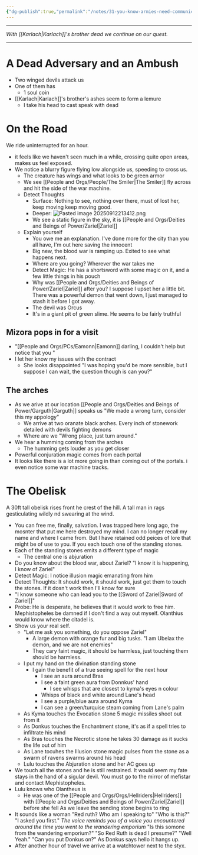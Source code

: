 ```yaml
---
{"dg-publish":true,"permalink":"/notes/31-you-know-armies-need-communication/"}
---
```



---


*With [[Karlach\|Karlach]]'s brother dead we continue on our quest.*

---

# A Dead Adversary and an Ambush
- Two winged devils attack us
- One of them has
	- 1 soul coin
- [[Karlach\|Karlach]]'s brother's ashes seem to form a lemure
	- I take his head to cast speak with dead
# On the Road
We ride uninterrupted for an hour.
- it feels like we haven't seen much in a while, crossing quite open areas, makes us feel exposed. 
- We notice a blurry figure flying low alongside us, speeding to cross us.
	- The creature has wings and what looks to be green armor
	- We see [[People and Orgs/People/The Smiler\|The Smiler]] fly across and hit the side of the war machine.
	- Detect Thoughts
		- Surface: Nothing to see, nothing over there, must of lost her, keep moving keep moving good.
		- Deeper: ![Pasted image 20250912213412.png](/img/user/Pasted%20image%2020250912213412.png)
		- We see a static figure in the sky, it is [[People and Orgs/Deities and Beings of Power/Zariel\|Zariel]]
	- Explain yourself 
		- You owe me an explanation. I've done more for the city than you all have, I'm out here saving the innocent
		- Big new, the blood war is ramping up. Exited to see what happens next.
		- Where are you going? Wherever the war takes me
		- Detect Magic: He has a shortsword with some magic on it, and a few little things in his pouch
		- Why was [[People and Orgs/Deities and Beings of Power/Zariel\|Zariel]] after you? I suppose I upset her a little bit. There was a powerful demon that went down, I just managed to stash it before I got away.
		- The devil was Orcus
		- It's in a giant pit of green slime. He seems to be fairly truthful
## Mizora pops in for a visit
- "[[People and Orgs/PCs/Eamonn\|Eamonn]] darling, I couldn't help but notice that you "
- I let her know my issues with the contract
	- She looks disappointed "I was hoping you'd be more sensible, but I suppose I can wait, the question though is can you?"

## The arches
- As we arive at our location [[People and Orgs/Deities and Beings of Power/Garguth\|Garguth]] speaks us "We made a wrong turn, consider this my appology"
	- We arrive at two oranate black arches. Every inch of stonework detailed with devils fighting demons
	- Where are we "Wrong place, just turn around."
- We hear a humming coming from the arches
	- The humming gets louder as you get closer
- Powerful conjuration magic comes from each portal
- It looks like there is a lot more going in than coming out of the portals. i even notice some war machine tracks. 

# The Obelisk
A 30ft tall obelisk rises front he crest of the hill. A tall man in rags gesticulating wildly nd swearing at the wind.
- You can free me, finally, salvation. I was trapped here long ago, the mosnter that put me here destroyed my mind. I can no longer recall my name and where I came from. But I have retained odd peices of lore that might be of use to you. If you each touch one of the standing stones. 
- Each of the standing stones emits a different type of magic
	- The central one is abjuration
- Do you know about the blood war, about Zariel? "I know it is happening, I know of Zariel"
- Detect Magic: I notice illusion magic emanating from him
- Detect Thoughts: It should work, it should work, just get them to touch the stones. If it dosn't work then I'll know for sure
- "I know someone who can lead you to the [[Sword of Zariel\|Sword of Zariel]]"
- Probe: He is desperate, he believes that it would work to free him. Mephistopheles be damned if I don't find a way out myself. Olanthius would know where the citadel is.
- Show us your real self. 
	- "Let me ask you something, do you oppose Zariel"
		- A large demon with orange fur and big tusks. "I am Ubelax the demon, and we are not enemies" 
		- They cary faint magic, it should be harmless, just touching them should be harmless. 
	- I put my hand on the divination standing stone
		- I gain the benefit of a true seeing spell for the next hour
			- I see an aura around Bras
			- I see a faint green aura from Donnkus' hand
				- I see whisps that are closest to kyma's eyes n colour
			- Whisps of black and white around Lane's head
			- I see a purple/blue aura around Kyma
			- I can see a green/turquise steam coming from Lane's palm
	- As Kyma touches the Evocation stone 5 magic missiles shoot out from it
	- As Donkus touches the Enchantment stone, it's as if a spell tries to infiltrate his mind
	- As Bras touches the Necrotic stone he takes 30 damage as it sucks the life out of him
	- As Lane tocuhes the Illusion stone magic pulses from the stone as a swarm of ravens swarms around his head
	- Lulu touches the Abjuration stone and her AC goes up
- We touch all the stones and he is still restrained. It would seem my fate stays in the hand of a sigular devil. You must go to the mirror of mefistar and contact Mephistopheles. 
- Lulu knows who Olantheus is
	- He was one of the [[People and Orgs/Orgs/Hellriders\|Hellriders]] with [[People and Orgs/Deities and Beings of Power/Zariel\|Zariel]] before she fell
As we leave the sending stone begins to ring
- It sounds like a woman "Red ruth? Who am I speaking to" "Who is this?" "I asked you first." *The voice reminds you of a voice you encountered around the time you went to the wandering emporium* "Is this somone from the wandering emporium?" "So Red Ruth is dead I presume?" "Well Yeah." "Can you put Donkus on?" As Donkus says hello it hangs up. 
- After another hour of travel we arrive at a watchtower next to the styx.

